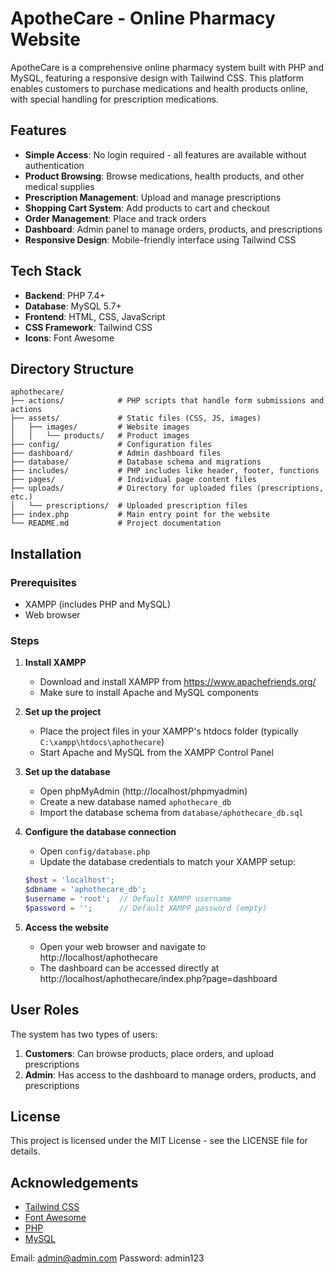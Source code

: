 # ApotheCare - Online Pharmacy Website

ApotheCare is a comprehensive online pharmacy system built with PHP and MySQL, featuring a responsive design with Tailwind CSS. This platform enables customers to purchase medications and health products online, with special handling for prescription medications.

## Features

- **Simple Access**: No login required - all features are available without authentication
- **Product Browsing**: Browse medications, health products, and other medical supplies
- **Prescription Management**: Upload and manage prescriptions
- **Shopping Cart System**: Add products to cart and checkout
- **Order Management**: Place and track orders
- **Dashboard**: Admin panel to manage orders, products, and prescriptions
- **Responsive Design**: Mobile-friendly interface using Tailwind CSS

## Tech Stack

- **Backend**: PHP 7.4+
- **Database**: MySQL 5.7+
- **Frontend**: HTML, CSS, JavaScript
- **CSS Framework**: Tailwind CSS
- **Icons**: Font Awesome

## Directory Structure

```
aphothecare/
├── actions/            # PHP scripts that handle form submissions and actions
├── assets/             # Static files (CSS, JS, images)
│   ├── images/         # Website images
│   │   └── products/   # Product images
├── config/             # Configuration files
├── dashboard/          # Admin dashboard files
├── database/           # Database schema and migrations
├── includes/           # PHP includes like header, footer, functions
├── pages/              # Individual page content files
├── uploads/            # Directory for uploaded files (prescriptions, etc.)
│   └── prescriptions/  # Uploaded prescription files
├── index.php           # Main entry point for the website
└── README.md           # Project documentation
```

## Installation

### Prerequisites

- XAMPP (includes PHP and MySQL)
- Web browser

### Steps

1. **Install XAMPP**
   - Download and install XAMPP from https://www.apachefriends.org/
   - Make sure to install Apache and MySQL components

2. **Set up the project**
   - Place the project files in your XAMPP's htdocs folder (typically `C:\xampp\htdocs\aphothecare`)
   - Start Apache and MySQL from the XAMPP Control Panel

3. **Set up the database**
   - Open phpMyAdmin (http://localhost/phpmyadmin)
   - Create a new database named `aphothecare_db`
   - Import the database schema from `database/aphothecare_db.sql`

4. **Configure the database connection**
   - Open `config/database.php`
   - Update the database credentials to match your XAMPP setup:
   ```php
   $host = 'localhost';
   $dbname = 'aphothecare_db';
   $username = 'root';  // Default XAMPP username
   $password = '';      // Default XAMPP password (empty)
   ```

5. **Access the website**
   - Open your web browser and navigate to http://localhost/aphothecare
   - The dashboard can be accessed directly at http://localhost/aphothecare/index.php?page=dashboard

## User Roles

The system has two types of users:

1. **Customers**: Can browse products, place orders, and upload prescriptions
2. **Admin**: Has access to the dashboard to manage orders, products, and prescriptions

## License

This project is licensed under the MIT License - see the LICENSE file for details.

## Acknowledgements

- [Tailwind CSS](https://tailwindcss.com/)
- [Font Awesome](https://fontawesome.com/)
- [PHP](https://www.php.net/)
- [MySQL](https://www.mysql.com/) 


Email: admin@admin.com
Password: admin123
